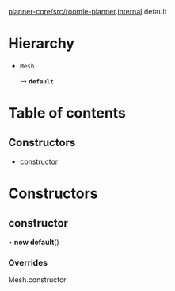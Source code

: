 [planner-core/src/roomle-planner](../modules/planner_core_src_roomle_planner.md).[internal](../modules/planner_core_src_roomle_planner._internal_.md).default

# Hierarchy

- `Mesh`

  ↳ **`default`**

# Table of contents

## Constructors

- [constructor](planner_core_src_roomle_planner._internal_.default-5.md#constructor)

# Constructors

## constructor

• **new default**()

### Overrides

Mesh.constructor
